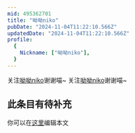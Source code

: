 ```yaml
---
mid: 495362701
title: "呦呦niko"
pubDate: "2024-11-04T11:22:10.566Z"
updatedDate: "2024-11-04T11:22:10.566Z"
profile:
  {
    Nickname: ["呦呦niko"],
  }
---
```


关注[呦呦niko](https://space.bilibili.com/495362701)谢谢喵~ 关注[呦呦niko](https://space.bilibili.com/495362701)谢谢喵~

## 此条目有待补充
你可以在[这里](https://github.com/Yuhanawa/VTuber.ICU-Content/edit/master/v/呦呦niko/index.md)编辑本文
